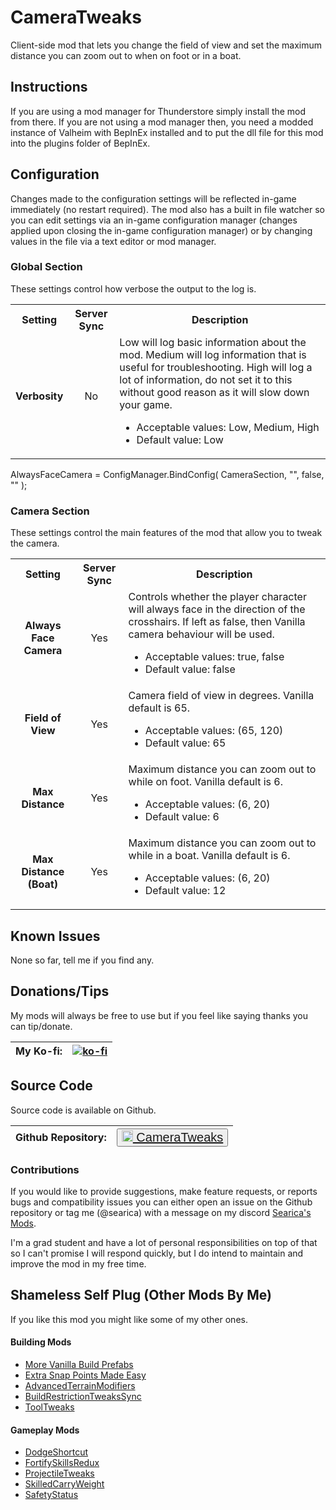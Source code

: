 # CameraTweaks
Client-side mod that lets you change the field of view and set the maximum distance you can zoom out to when on foot or in a boat.

## Instructions
If you are using a mod manager for Thunderstore simply install the mod from there. If you are not using a mod manager then, you need a modded instance of Valheim with BepInEx installed and to put the dll file for this mod into the plugins folder of BepInEx.

## Configuration
Changes made to the configuration settings will be reflected in-game immediately (no restart required). The mod also has a built in file watcher so you can edit settings via an in-game configuration manager (changes applied upon closing the in-game configuration manager) or by changing values in the file via a text editor or mod manager.


<div class="header">
	<h3>Global Section</h3>
    These settings control how verbose the output to the log is.
</div>
<table>
	<tbody>
		<tr>
            <th align="center">Setting</th>
            <th align="center">Server Sync</th>
			<th align="center">Description</th>
		</tr>
            <td align="center"><b>Verbosity</b></td>
            <td align="center">No</td>
			<td align="left">
                Low will log basic information about the mod. Medium will log information that is useful for troubleshooting. High will log a lot of information, do not set it to this without good reason as it will slow down your game.
				<ul>
					<li>Acceptable values: Low, Medium, High</li>
					<li>Default value: Low</li>
				</ul>
			</td>
		</tr>
  </tbody>
</table>

AlwaysFaceCamera = ConfigManager.BindConfig(
                CameraSection,
                "",
                false,
                ""
            );
<div class="header">
	<h3>Camera Section</h3>
    These settings control the main features of the mod that allow you to tweak the camera.
</div>
<table>
	<tbody>
		<tr>
            <th align="center">Setting</th>
            <th align="center">Server Sync</th>
			<th align="center">Description</th>
		</tr>
		<tr>
            <td align="center"><b>Always Face Camera</b></td>
            <td align="center">Yes</td>
			<td align="left">
                Controls whether the player character will always face in the direction of the crosshairs. If left as false, then Vanilla camera behaviour will be used.
				<ul>
					<li>Acceptable values: true, false</li>
					<li>Default value: false</li>
				</ul>
			</td>
		</tr>
		<tr>
            <td align="center"><b>Field of View</b></td>
            <td align="center">Yes</td>
			<td align="left">
                Camera field of view in degrees. Vanilla default is 65.
				<ul>
					<li>Acceptable values: (65, 120)</li>
					<li>Default value: 65</li>
				</ul>
			</td>
		</tr>
		<tr>
            <td align="center"><b>Max Distance</b></td>
            <td align="center">Yes</td>
			<td align="left">
                Maximum distance you can zoom out to while on foot. Vanilla default is 6.
				<ul>
					<li>Acceptable values: (6, 20)</li>
					<li>Default value: 6</li>
				</ul>
			</td>
		</tr>
        <tr>
            <td align="center"><b>Max Distance (Boat)</b></td>
            <td align="center">Yes</td>
			<td align="left">
                Maximum distance you can zoom out to while in a boat. Vanilla default is 6.
				<ul>
					<li>Acceptable values: (6, 20)</li>
					<li>Default value: 12</li>
				</ul>
			</td>
		</tr>
  </tbody>
</table>


## Known Issues
None so far, tell me if you find any.

## Donations/Tips
My mods will always be free to use but if you feel like saying thanks you can tip/donate.

| My Ko-fi: | [![ko-fi](https://ko-fi.com/img/githubbutton_sm.svg)](https://ko-fi.com/searica) |
|-----------|---------------|

## Source Code
Source code is available on Github.

| Github Repository: | <button style="font-size:20px"><img height="18" src="https://github.githubassets.com/favicons/favicon-dark.svg"></img><a href="https://https://github.com/searica/CameraTweaks"> CameraTweaks</button> |
|-----------|---------------|

### Contributions
If you would like to provide suggestions, make feature requests, or reports bugs and compatibility issues you can either open an issue on the Github repository or tag me (@searica) with a message on my discord [Searica's Mods](https://discord.gg/sFmGTBYN6n).

I'm a grad student and have a lot of personal responsibilities on top of that so I can't promise I will respond quickly, but I do intend to maintain and improve the mod in my free time.

## Shameless Self Plug (Other Mods By Me)
If you like this mod you might like some of my other ones.

#### Building Mods
- [More Vanilla Build Prefabs](https://thunderstore.io/c/valheim/p/Searica/More_Vanilla_Build_Prefabs/)
- [Extra Snap Points Made Easy](https://thunderstore.io/c/valheim/p/Searica/Extra_Snap_Points_Made_Easy/)
- [AdvancedTerrainModifiers](https://thunderstore.io/c/valheim/p/Searica/AdvancedTerrainModifiers/)
- [BuildRestrictionTweaksSync](https://thunderstore.io/c/valheim/p/Searica/BuildRestrictionTweaksSync/)
- [ToolTweaks](https://thunderstore.io/c/valheim/p/Searica/ToolTweaks/)

#### Gameplay Mods
- [DodgeShortcut](https://thunderstore.io/c/valheim/p/Searica/DodgeShortcut/)
- [FortifySkillsRedux](https://thunderstore.io/c/valheim/p/Searica/FortifySkillsRedux/)
- [ProjectileTweaks](https://thunderstore.io/c/valheim/p/Searica/ProjectileTweaks/)
- [SkilledCarryWeight](https://thunderstore.io/c/valheim/p/Searica/SkilledCarryWeight/)
- [SafetyStatus](https://thunderstore.io/c/valheim/p/Searica/SafetyStatus/)
